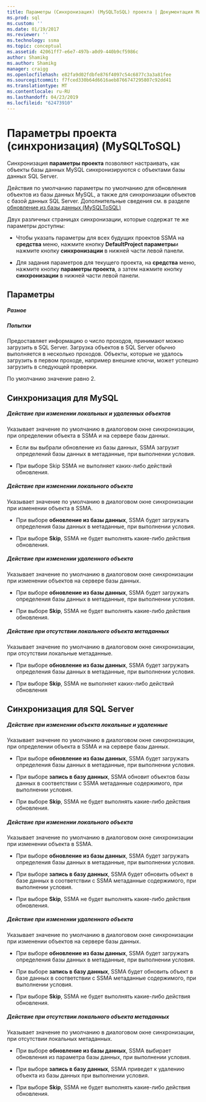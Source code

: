 ```yaml
---
title: Параметры (Синхронизация) (MySQLToSQL) проекта | Документация Майкрософт
ms.prod: sql
ms.custom: ''
ms.date: 01/19/2017
ms.reviewer: ''
ms.technology: ssma
ms.topic: conceptual
ms.assetid: 42061ff7-e6e7-497b-a0d9-440b9cf5986c
author: Shamikg
ms.author: Shamikg
manager: craigg
ms.openlocfilehash: e82fa9d02fdbfe876f4097c54c6877c3a3a81fee
ms.sourcegitcommit: f7fced330b64d6616aeb8766747295807c92dd41
ms.translationtype: MT
ms.contentlocale: ru-RU
ms.lasthandoff: 04/23/2019
ms.locfileid: "62473910"
---
```

# <a name="project-settings-synchronization-mysqltosql"></a>Параметры проекта (синхронизация) (MySQLToSQL)
Синхронизация **параметры проекта** позволяют настраивать, как объекты базы данных MySQL синхронизируются с объектами базы данных SQL Server.  
  
Действия по умолчанию параметры по умолчанию для обновления объектов из базы данных MySQL, а также для синхронизации объектов с базой данных SQL Server. Дополнительные сведения см. в разделе [обновление из базы данных &#40;MySQLToSQL&#41;](../../ssma/mysql/refresh-from-database-mysqltosql.md)  
  
Двух различных страницах синхронизации, которые содержат те же параметры доступны:  
  
-   Чтобы указать параметры для всех будущих проектов SSMA на **средства** меню, нажмите кнопку **DefaultProject параметры**и нажмите кнопку **синхронизации** в нижней части левой панели.  
  
-   Для задания параметров для текущего проекта, на **средства** меню, нажмите кнопку **параметры проекта**, а затем нажмите кнопку **синхронизации** в нижней части левой панели.  
  
## <a name="options"></a>Параметры  
  
##### <a name="misc"></a>Разное  
  
##### <a name="attempts"></a>Попытки  
Предоставляет информацию о число проходов, принимают можно загрузить в SQL Server. Загрузка объектов в SQL Server обычно выполняется в несколько проходов. Объекты, которые не удалось загрузить в первом проходе, например внешние ключи, может успешно загрузить в следующей проверки.  
  
По умолчанию значение равно 2.  
  
## <a name="synchronization-for-mysql"></a>Синхронизация для MySQL  
  
##### <a name="action-on-local-and-remote-object-change"></a>Действие при изменении локальных и удаленных объектов  
Указывает значение по умолчанию в диалоговом окне синхронизации, при определении объекта в SSMA и на сервере базы данных.  
  
-   Если вы выбрали обновление из базы данных, SSMA загрузит определений базы данных в метаданные, при выполнении условия.  
  
-   При выборе Skip SSMA не выполняет каких-либо действий обновления.  
  
##### <a name="action-on-local-object-change"></a>Действие при изменении локального объекта  
Указывает значение по умолчанию в диалоговом окне синхронизации при изменении объекта в SSMA.  
  
-   При выборе **обновление из базы данных**, SSMA будет загружать определения базы данных в метаданные, при выполнении условия.  
  
-   При выборе **Skip**, SSMA не будет выполнять какие-либо действия обновления.  
  
##### <a name="action-on-remote-object-change"></a>Действие при изменении удаленного объекта  
Указывает значение по умолчанию в диалоговом окне синхронизации при изменении объектов на сервере базы данных.  
  
-   При выборе **обновление из базы данных**, SSMA будет загружать определения базы данных в метаданные, при выполнении условия.  
  
-   При выборе **Skip**, SSMA не будет выполнять какие-либо действия обновления.  
  
##### <a name="action-when-local-object-metadata-is-missing"></a>Действие при отсутствии локального объекта метаданных  
Указывает значение по умолчанию в диалоговом окне синхронизации, при отсутствии локальные метаданные.  
  
-   При выборе **обновление из базы данных**, SSMA будет загружать определения базы данных в метаданные, при выполнении условия.  
  
-   При выборе **Skip**, SSMA не выполняет каких-либо действий обновления  
  
## <a name="synchronization-for-sql-server"></a>Синхронизация для SQL Server  
  
##### <a name="action-on-local-and-remote-object-change"></a>Действие при изменении объекта локальные и удаленные  
Указывает значение по умолчанию в диалоговом окне синхронизации, при определении объекта в SSMA и на сервере базы данных.  
  
-   При выборе **обновление из базы данных**, SSMA будет загружать определения базы данных в метаданные, при выполнении условия.  
  
-   При выборе **запись в базу данных**, SSMA обновит объектов базы данных в соответствии с SSMA метаданные содержимого, при выполнении условия.  
  
-   При выборе **Skip**, SSMA не будет выполнять какие-либо действия обновления.  
  
##### <a name="action-on-local-object-change"></a>Действие при изменении локального объекта  
Указывает значение по умолчанию в диалоговом окне синхронизации при изменении объекта в SSMA.  
  
-   При выборе **обновление из базы данных**, SSMA будет загружать определения базы данных в метаданные, при выполнении условия.  
  
-   При выборе **запись в базу данных**, SSMA будет обновить объект в базе данных в соответствии с SSMA метаданные содержимого, при выполнении условия.  
  
-   При выборе **Skip**, SSMA не будет выполнять какие-либо действия обновления.  
  
##### <a name="action-on-remote-object-change"></a>Действие при изменении удаленного объекта  
Указывает значение по умолчанию в диалоговом окне синхронизации при изменении объектов на сервере базы данных.  
  
-   При выборе **обновление из базы данных**, SSMA будет загружать определения базы данных в метаданные, при выполнении условия.  
  
-   При выборе **запись в базу данных**, SSMA будет обновить объект в базе данных в соответствии с SSMA метаданные содержимого, при выполнении условия.  
  
-   При выборе **Skip**, SSMA не будет выполнять какие-либо действия обновления.  
  
##### <a name="action-when-local-object-metadata-is-missing"></a>Действие при отсутствии локального объекта метаданных  
Указывает значение по умолчанию в диалоговом окне синхронизации, при отсутствии локальных метаданных.  
  
-   При выборе **обновление из базы данных**, SSMA выбирает обновления из параметра базы данных, при выполнении условия.  
  
-   При выборе **запись в базу данных**, SSMA приведет к удалению объекта из базы данных при выполнении условия.  
  
-   При выборе **Skip**, SSMA не будет выполнять какие-либо действия обновления.  
  
